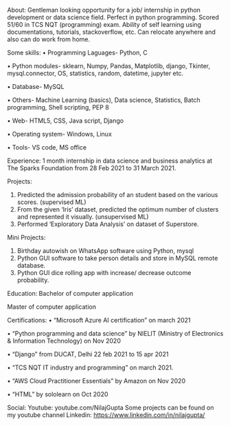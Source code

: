 About:
Gentleman looking opportunity for a job/ internship in python development or data science field. Perfect in python programming. Scored 51/60 in TCS NQT (programming) exam. Ability of self learning using documentations, tutorials, stackoverflow, etc. Can relocate anywhere and also can do work from home.

Some skills:
•	Programming Laguages- Python, C

•	Python modules- sklearn, Numpy, Pandas, Matplotlib, django, Tkinter,  mysql.connector, OS, statistics, random, datetime, jupyter etc.

•	Database- MySQL

•	Others- Machine Learning (basics), Data science, Statistics, Batch programming, Shell scripting, PEP 8

•	Web- HTML5, CSS, Java script, Django

•	Operating system- Windows, Linux

•	Tools- VS code, MS office

Experience:
1 month internship in data science and business analytics at The Sparks Foundation from 28 Feb 2021 to 31 March 2021. 

Projects:
1. Predicted the admission probability of an student based on the various scores. (supervised ML)
2. From the given ‘Iris’ dataset, predicted the optimum number of clusters and represented it visually. (unsupervised ML)
3. Performed ‘Exploratory Data Analysis’ on dataset of Superstore.

Mini Projects:
1. Birthday autowish on WhatsApp software using Python, mysql
2. Python GUI software to take person details and store in MySQL remote database.
3. Python GUI dice rolling app with increase/ decrease outcome probability.

Education:
Bachelor of computer application

Master of computer application

Certifications:
•	“Microsoft Azure AI certification” on march 2021

•	“Python programming and data science” by NIELIT (Ministry of Electronics & Information Technology) on Nov 2020

•	“Django” from DUCAT, Delhi 22 feb 2021 to 15 apr 2021

•	“TCS NQT IT industry and programming” on march 2021.

•	“AWS Cloud Practitioner Essentials” by Amazon on Nov 2020

•	“HTML” by sololearn on Oct 2020 

Social:
Youtube:
youtube.com/NilajGupta
Some projects can be found on my youtube channel
Linkedin:
https://www.linkedin.com/in/nilajgupta/
<!---
guptanilaj/guptanilaj is a ✨ special ✨ repository because its `README.md` (this file) appears on your GitHub profile.
You can click the Preview link to take a look at your changes.
--->
